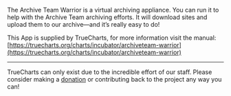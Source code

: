 The Archive Team Warrior is a virtual archiving appliance. You can run it to help with the Archive Team archiving efforts. It will download sites and upload them to our archive—and it’s really easy to do!

This App is supplied by TrueCharts, for more information visit the manual: [https://truecharts.org/charts/incubator/archiveteam-warrior](https://truecharts.org/charts/incubator/archiveteam-warrior)

---

TrueCharts can only exist due to the incredible effort of our staff.
Please consider making a [donation](https://truecharts.org/sponsor) or contributing back to the project any way you can!
